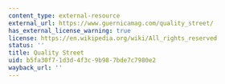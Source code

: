 ```yaml
---
content_type: external-resource
external_url: https://www.guernicamag.com/quality_street/
has_external_license_warning: true
license: https://en.wikipedia.org/wiki/All_rights_reserved
status: ''
title: Quality Street
uid: b5fa30f7-1d3d-4f3c-9b98-7bde7c7980e2
wayback_url: ''
---
```

